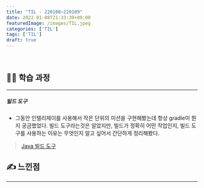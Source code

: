 ```yaml
---
title: "TIL - 220108~220109"
date: 2022-01-08T21:33:39+09:00
featuredImage: /images/TIL.jpeg
categories: ['TIL']
tags: ['TIL']
draft: true
---
```



<br>

<!--more-->



## 👨‍💻 학습 과정

---

##### 빌드 도구
- 그동안 인텔리제이를 사용해서 작은 단위의 미션을 구현해봤는데 항상 gradle이 뭔지 궁금했었다. 빌드 도구라는것은 알았지만, 빌드가 정확히 어떤 작업인지, 빌드 도구를 사용하는 이유는 무엇인지 알고 싶어서 간단하게 정리해봤다.
> [Java 빌드 도구](https://seokho-ham.github.io/posts/build/buildtools/)

##### 



## ✍ 느낀점

---

